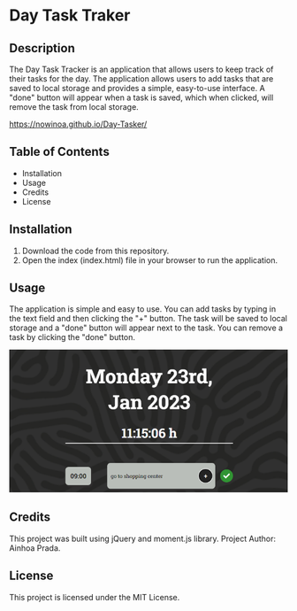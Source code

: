 # Day Task Traker

## Description
The Day Task Tracker is an application that allows users to keep track of their tasks for the day. The application allows users to add tasks that are saved to local storage and provides a simple, easy-to-use interface. A "done" button will appear when a task is saved, which when clicked, will remove the task from local storage.

https://nowinoa.github.io/Day-Tasker/


## Table of Contents
- Installation
- Usage
- Credits
- License

## Installation
1. Download the code from this repository.
2. Open the index (index.html) file in your browser to run the application.

## Usage
The application is simple and easy to use. You can add tasks by typing in the text field and then clicking the "+" button. The task will be saved to local storage and a "done" button will appear next to the task. You can remove a task by clicking the "done" button.

<img src="./img/header-dayTT.png">

## Credits
This project was built using jQuery and moment.js library. Project Author: Ainhoa Prada.

## License
This project is licensed under the MIT License.


